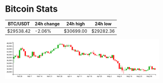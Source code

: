 # Bitcoin Stats

BTC/USDT|24h change|24h high|24h low|
|---|---|---|---|
|$29538.42|-2.06%|$30699.00|$29282.36|

<img src="./chart.svg">
